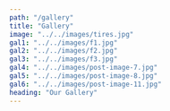 ```yaml
---
path: "/gallery"
title: "Gallery"
image: "../../images/tires.jpg"
gal1: "../../images/f1.jpg"
gal2: "../../images/f2.jpg"
gal3: "../../images/f3.jpg"
gal4: "../../images/post-image-7.jpg"
gal5: "../../images/post-image-8.jpg"
gal6: "../../images/post-image-11.jpg"
heading: "Our Gallery"
---
```


